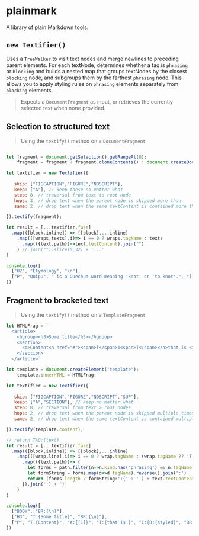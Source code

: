 # plainmark
A library of plain Markdown tools.

## `new Textifier()`

Uses a `TreeWalker` to visit text nodes and merge newlines to preceding parent elements.
For each textNode, determines whether a tag is `phrasing` or `blocking` and builds a nested map that groups textNodes by the closest `blocking` node, and subgroups them by the farthest `phrasing` node.
This allows you to apply styling rules on `phrasing` elements separately from `blocking` elements.
> Expects a `DocumentFragment` as input, or retrieves the currently selected text when none provided.

## Selection to structured text
> Using the `textify()` method on a `DocumentFragment`

``` js

let fragment = document.getSelection().getRangeAt(0);
    fragment = fragment ? fragment.cloneContents() : document.createDocumentFragment();

let textifier = new Textifier({ 
   
   skip: ["FIGCAPTION","FIGURE","NOSCRIPT"],
   keep: ["A"], // keep these no matter what
   step: 8, // traversal from text to root node
   hops: 3, // drop text when the parent node is skipped more than
   same: 2, // drop text when the same textContent is contained more than

}).textify(fragment);

let result = [...textifier.fuse]
  .map(([block,inline]) => [[block],...inline]
    .map(([wraps,texts],i)=> i == 0 ? wraps.tagName : texts
      .map(({text,path})=>text.textContent).join("")
    ) //.join("").slice(0,32) + '...' 
)

console.log([
  ["H2", "Etymology", "\n"],
  ["P", "Quipu", " is a Quechua word meaning 'knot' or 'to knot'.", "[16]"],
])
```

## Fragment to bracketed text 
> Using the `textify()` method on a `TemplateFragment`

```js
let HTMLFrag = `
  <article>
    <hgroup><h3>Some title</h3></hgroup>
    <section>
      <p>Content<a href="#"><span>[</span>1<span>]</span></a>that is <i><b>styled</b></i>\n</p>
    </section>
  </article>`

let template = document.createElement('template');
    template.innerHTML = HTMLFrag;

let textifier = new Textifier({ 
   
   skip: ["FIGCAPTION","FIGURE","NOSCRIPT","SUP"],
   keep: ["A","SECTION"], // keep no matter what
   step: 8, // traversal from text > root nodes
   hops: 2, // drop text when the parent node is skipped multiple times
   same: 2, // drop text when the same textContent is contained multiple times

}).textify(template.content);

// return TAG:{text}
let result = [...textifier.fuse]
  .map(([block,inline]) => [[block],...inline]
    .map(([wrap,line],i)=> i == 0 ? wrap.tagName : (wrap.tagName ?? 'T') + ':{' + line
      .map(({text,path})=> {
        let forms = path.filter(n=>n.kind.has('phrasing') && n.tagName !== 'SPAN' && n !== wrap)
        let formString = forms.map(d=>d.tagName).reverse().join(':')
        return (forms.length ? formString+':{' : '') + text.textContent
      }).join('') + '}'
    )
)

console.log([
  ["BODY", "BR:{\n}"],
  ["H3", "T:{Some title}", "BR:{\n}"],
  ["P", "T:{Content}", "A:{[1]}", "T:{that is }", "I:{B:{styled}", "BR:{\n}"],
])
```